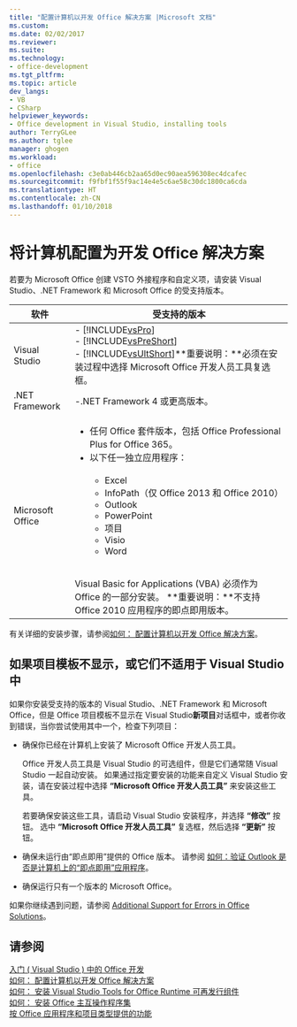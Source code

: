 ```yaml
---
title: "配置计算机以开发 Office 解决方案 |Microsoft 文档"
ms.custom: 
ms.date: 02/02/2017
ms.reviewer: 
ms.suite: 
ms.technology:
- office-development
ms.tgt_pltfrm: 
ms.topic: article
dev_langs:
- VB
- CSharp
helpviewer_keywords:
- Office development in Visual Studio, installing tools
author: TerryGLee
ms.author: tglee
manager: ghogen
ms.workload:
- office
ms.openlocfilehash: c3e0ab446cb2aa65d0ec90aea596308ec4dcafec
ms.sourcegitcommit: f9fbf1f55f9ac14e4e5c6ae58c30dc1800ca6cda
ms.translationtype: HT
ms.contentlocale: zh-CN
ms.lasthandoff: 01/10/2018
---
```

# <a name="configuring-a-computer-to-develop-office-solutions"></a>将计算机配置为开发 Office 解决方案
  若要为 Microsoft Office 创建 VSTO 外接程序和自定义项，请安装 Visual Studio、.NET Framework 和 Microsoft Office 的受支持版本。  
  
|软件|受支持的版本|  
|--------------|------------------------|  
|Visual Studio|-   [!INCLUDE[vsPro](../sharepoint/includes/vspro-md.md)]<br />-   [!INCLUDE[vsPreShort](../vsto/includes/vspreshort-md.md)]<br />-   [!INCLUDE[vsUltShort](../vsto/includes/vsultshort-md.md)]**重要说明：**必须在安装过程中选择 Microsoft Office 开发人员工具复选框。|  
|.NET Framework|-.NET Framework 4 或更高版本。|  
|Microsoft Office|<ul><li>任何 Office 套件版本，包括 Office Professional Plus for Office 365。</li><li>以下任一独立应用程序：<br /><br /> <ul><li>Excel</li><li>InfoPath（仅 Office 2013 和 Office 2010）</li><li>Outlook</li><li>PowerPoint</li><li>项目</li><li>Visio</li><li>Word</li></ul></li></ul><br /> Visual Basic for Applications (VBA) 必须作为 Office 的一部分安装。 **重要说明：**不支持 Office 2010 应用程序的即点即用版本。|  
  
 有关详细的安装步骤，请参阅[如何： 配置计算机以开发 Office 解决方案](../vsto/how-to-configure-a-computer-to-develop-office-solutions.md)。  
  
## <a name="if-project-templates-dont-appear-or-they-dont-work-in-visual-studio"></a>如果项目模板不显示，或它们不适用于 Visual Studio 中  
 如果你安装受支持的版本的 Visual Studio、.NET Framework 和 Microsoft Office，但是 Office 项目模板不显示在 Visual Studio**新项目**对话框中，或者你收到错误，当你尝试使用其中一个，检查下列项目：  
  
-   确保你已经在计算机上安装了 Microsoft Office 开发人员工具。  
  
     Office 开发人员工具是 Visual Studio 的可选组件，但是它们通常随 Visual Studio 一起自动安装。 如果通过指定要安装的功能来自定义 Visual Studio 安装，请在安装过程中选择 **“Microsoft Office 开发人员工具”** 来安装这些工具。  
  
     若要确保安装这些工具，请启动 Visual Studio 安装程序，并选择 **“修改”** 按钮。 选中 **“Microsoft Office 开发人员工具”** 复选框，然后选择 **“更新”** 按钮。  
  
-   确保未运行由“即点即用”提供的 Office 版本。 请参阅 [如何：验证 Outlook 是否是计算机上的“即点即用”应用程序](http://msdn.microsoft.com/library/office/ff864733(v=office.14).aspx)。  
  
-   确保运行只有一个版本的 Microsoft Office。  
  
 如果你继续遇到问题，请参阅 [Additional Support for Errors in Office Solutions](../vsto/additional-support-for-errors-in-office-solutions.md)。  
  
## <a name="see-also"></a>请参阅  
 [入门 &#40; Visual Studio &#41; 中的 Office 开发](../vsto/getting-started-office-development-in-visual-studio.md)   
 [如何： 配置计算机以开发 Office 解决方案](../vsto/how-to-configure-a-computer-to-develop-office-solutions.md)   
 [如何： 安装 Visual Studio Tools for Office Runtime 可再发行组件](../vsto/how-to-install-the-visual-studio-tools-for-office-runtime-redistributable.md)   
 [如何： 安装 Office 主互操作程序集](../vsto/how-to-install-office-primary-interop-assemblies.md)   
 [按 Office 应用程序和项目类型提供的功能](../vsto/features-available-by-office-application-and-project-type.md)  
  
  